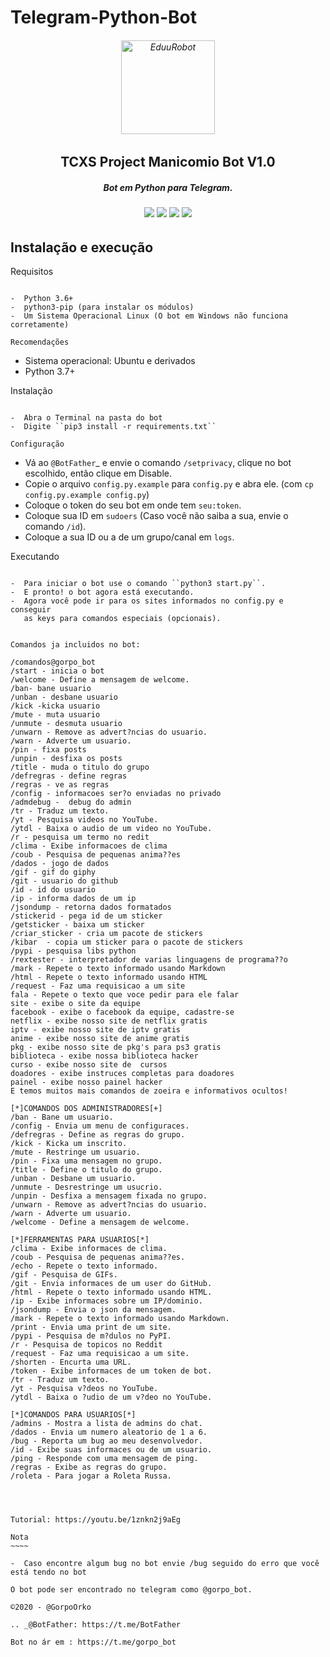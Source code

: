 # Telegram-Python-Bot
  <h6 align="center">
    <a href="https://t.me/EduuRobot">
      <img src="https://s3-eu-central-1.amazonaws.com/mobil.nu/wp-content/uploads/2018/05/31214939/telegram-600x315.png" alt="EduuRobot" height="150px">
    </a>
    <h2 align="center">TCXS Project Manicomio Bot V1.0</h2>
    <h5 align="center">Bot em Python para Telegram.</h5>
  </h6>
  <h6 align="center">
    <a href="https://t.me/gorpo_bot"><img src="https://img.shields.io/badge/python-v3.7-blue.svg" /></a>
    <a href="https://t.me/gorpo_bot"><img src="https://img.shields.io/badge/Versão-v1.0-blue.svg" /></a>
    <a href="https://t.me/gorpo_bot"><img src="https://img.shields.io/badge/Support-Chat-blue.svg" /></a>
    <a href="https://t.me/gorpo_bot"><img src="https://img.shields.io/badge/Telegram-Channel-blue.svg" /></a>
  </h6>


Instalação e execução
---------------------

Requisitos
~~~~~~~~~~

-  Python 3.6+
-  python3-pip (para instalar os módulos)
-  Um Sistema Operacional Linux (O bot em Windows não funciona corretamente)

Recomendações
~~~~~~~~~~~~~

-  Sistema operacional: Ubuntu e derivados
-  Python 3.7+

Instalação
~~~~~~~~~~

-  Abra o Terminal na pasta do bot
-  Digite ``pip3 install -r requirements.txt``

Configuração
~~~~~~~~~~~~

-  Vá ao `@BotFather`_ e envie o comando ``/setprivacy``, clique no bot
   escolhido, então clique em Disable.
-  Copie o arquivo ``config.py.example`` para ``config.py`` e abra
   ele. (com ``cp config.py.example config.py``)
-  Coloque o token do seu bot em onde tem ``seu:token``.
-  Coloque sua ID em ``sudoers`` (Caso você não saiba a sua, envie o
   comando ``/id``).
-  Coloque a sua ID ou a de um grupo/canal em ``logs``.

Executando
~~~~~~~~~~

-  Para iniciar o bot use o comando ``python3 start.py``.
-  E pronto! o bot agora está executando.
-  Agora você pode ir para os sites informados no config.py e conseguir
   as keys para comandos especiais (opcionais).
 
   
Comandos ja incluidos no bot:

/comandos@gorpo_bot
/start - inicia o bot
/welcome - Define a mensagem de welcome.
/ban- bane usuario
/unban - desbane usuario
/kick -kicka usuario
/mute - muta usuario
/unmute - desmuta usuario
/unwarn - Remove as advert?ncias do usuario.
/warn - Adverte um usuario.
/pin - fixa posts
/unpin - desfixa os posts
/title - muda o titulo do grupo
/defregras - define regras
/regras - ve as regras
/config - informacoes ser?o enviadas no privado
/admdebug -  debug do admin
/tr - Traduz um texto.
/yt - Pesquisa videos no YouTube.
/ytdl - Baixa o audio de um video no YouTube.
/r - pesquisa um termo no redit
/clima - Exibe informacoes de clima
/coub - Pesquisa de pequenas anima??es
/dados - jogo de dados
/gif - gif do giphy
/git - usuario do github
/id - id do usuario
/ip - informa dados de um ip
/jsondump - retorna dados formatados
/stickerid - pega id de um sticker
/getsticker - baixa um sticker
/criar_sticker - cria um pacote de stickers
/kibar  - copia um sticker para o pacote de stickers
/pypi - pesquisa libs python
/rextester - interpretador de varias linguagens de programa??o
/mark - Repete o texto informado usando Markdown
/html - Repete o texto informado usando HTML
/request - Faz uma requisicao a um site
fala - Repete o texto que voce pedir para ele falar
site - exibe o site da equipe
facebook - exibe o facebook da equipe, cadastre-se
netflix - exibe nosso site de netflix gratis
iptv - exibe nosso site de iptv gratis
anime - exibe nosso site de anime gratis
pkg - exibe nosso site de pkg's para ps3 gratis
biblioteca - exibe nossa biblioteca hacker
curso - exibe nosso site de  cursos
doadores - exibe instruces completas para doadores
painel - exibe nosso painel hacker
E temos muitos mais comandos de zoeira e informativos ocultos!

[*]COMANDOS DOS ADMINISTRADORES[+]
/ban - Bane um usuario.
/config - Envia um menu de configuraces.
/defregras - Define as regras do grupo.
/kick - Kicka um inscrito.
/mute - Restringe um usuario.
/pin - Fixa uma mensagem no grupo.
/title - Define o titulo do grupo.
/unban - Desbane um usuario.
/unmute - Desrestringe um usucrio.
/unpin - Desfixa a mensagem fixada no grupo.
/unwarn - Remove as advert?ncias do usuario.
/warn - Adverte um usuario.
/welcome - Define a mensagem de welcome.

[*]FERRAMENTAS PARA USUARIOS[*]
/clima - Exibe informaces de clima.
/coub - Pesquisa de pequenas anima??es.
/echo - Repete o texto informado.
/gif - Pesquisa de GIFs.
/git - Envia informaces de um user do GitHub.
/html - Repete o texto informado usando HTML.
/ip - Exibe informaces sobre um IP/dominio.
/jsondump - Envia o json da mensagem.
/mark - Repete o texto informado usando Markdown.
/print - Envia uma print de um site.
/pypi - Pesquisa de m?dulos no PyPI.
/r - Pesquisa de topicos no Reddit
/request - Faz uma requisicao a um site.
/shorten - Encurta uma URL.
/token - Exibe informaces de um token de bot.
/tr - Traduz um texto.
/yt - Pesquisa v?deos no YouTube.
/ytdl - Baixa o ?udio de um v?deo no YouTube.

[*]COMANDOS PARA USUARIOS[*]
/admins - Mostra a lista de admins do chat.
/dados - Envia um numero aleatorio de 1 a 6.
/bug - Reporta um bug ao meu desenvolvedor.
/id - Exibe suas informaces ou de um usuario.
/ping - Responde com uma mensagem de ping.
/regras - Exibe as regras do grupo.
/roleta - Para jogar a Roleta Russa.




Tutorial: https://youtu.be/1znkn2j9aEg

Nota
~~~~

-  Caso encontre algum bug no bot envie /bug seguido do erro que você está tendo no bot

O bot pode ser encontrado no telegram como @gorpo_bot.

©2020 - @GorpoOrko

.. _@BotFather: https://t.me/BotFather

Bot no ár em : https://t.me/gorpo_bot
